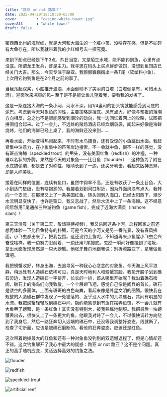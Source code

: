 ```yaml
---
title: "路亚 or not 路亚？"
date: 2025-04-20T18:10:50-05:00
cover         : "casino-white-tower.jpg"
coverAlt      : "white tower"
draft: false
---
```


密西西比州的海岸线，就是大河和大海生的一个脏小孩，没啥存在感，但是不妨碍有大鱼存在，所以我就带着我的小红帽号去一探究竟。

来到下船点已经是下午3点，烈日当空，又是陌生水域，能不能钓到鱼，心里有点没底。所谓龙王发兵，虾是主力。我寻思在码头上买点鲜虾做饵，没想到鱼饵店已经关门大吉。那么，今天专注于路亚。我颤颤巍巍掏出一条T尾（软塑料小鱼），上次用它钓到鱼是在2个月之前的事了。

当我荡起双桨，小船推开波浪，水面倒映不了美丽的白塔（白塔倒是有，可惜水太混），迎面吹来凉爽的风~ 至于是不是能让鱼儿望着我，要看我的发挥了。

这是一条连接大海的一条小河，河水不深，用1/4盎司的铅头钩就能感受到河底的泥巴。考虑到今天对象鱼的习性，主要策略是搜底。风有点大，好像与预报的落潮方向相反，总之也不是很能感受到潮汐的动向，我一边回忆着网上的攻略，试图把拼图组合起来。过了一会儿，不远处的赌场酒店已经炊烟袅袅，闻起来好像是海鲜烧烤，他们的海鲜已经上桌了，我的海鲜还没来到……

再看水面，开始变得热闹起来，不时有水鸟捕食，还有受惊的小鱼跳出水面。我赶紧集中注意力，在小鱼集中的芦苇岸边搜索，不一会就中鱼，很不一样的感觉，没有斑点海鳟（speckled trout）的甩头，没有美国红鱼（redfish）的冲撞，一种难以名状的扑腾，果然是今天的对象鱼——比目鱼（flounder）！这种鱼为了附在水底搞偷袭，都是去了对称性，眼睛长到了一边，还尖牙利齿，看起来凶神恶煞，却是人间美味。

接着在同样的位置，连续有鱼口，虽然中钩率不高，还是有收获了一条比目鱼，大小到达门垫级，没有啥抱怨的。我接着划到河口附近，因为外面风浪有点大，我转向一个支流，在那里又上了一条美国红鱼。转头回到入海口，已经太阳西下，潮汐水流明显变快了。也许是窗口，我又恋战了，然后水流中上了一条海鳟。这不经意间居然用T尾通杀三种游钓鱼（game fish），完成了近海大满贯（inshore slam）!

第三天清晨（关于第二天，敬请期待视频），我又杀回这条小河，启程回家之前还想再体验一下比目鱼特有的扑腾，可是今天的小河又是另一番光景，没有春风拂面，小飞虫都出来了，把我包围。这还没钓上鱼呢，不知道再来点鱼腥小飞虫会兴奋成啥样。我一边努力忍耐着，一边还用T尾搜底。忽然一瞬间好像挂到了垃圾，拿出水面发现居然是一只大螃蟹。他张牙舞爪地跟我说：别折腾路亚了，拿我做鱼饵吧。

我把螃蟹收好，转身出海，去追寻另一种我心心念念的对象鱼。今天海上风平浪静，稍远处有人造礁石依稀可见，真是天时地利人和螃蟹赏脸。我抡开膀子划到礁石旁边，发现人造礁石一字排开，长长的一排，该从哪里开始呢？我沿着礁石检阅，礁石上的海鸟们向我致敬，一个个展翅飞翔，感觉自己像是阅兵的首长。礁石是镂空的多面体，上面有斑斑的白色鸟粪，看起来像是外星文明的图腾。很快我在规整的人造礁石群中发现了一处错落的、近乎没入水中的几块礁石，其间有明显的水流。我把螃蟹轻轻放到礁石中间，隐约能感觉到有鱼在摆弄鱼饵，不一会儿就有大鱼吞了螃蟹，是一条红鱼！其实没有特别大，被我熟练地制服。我把最后一块螃蟹丢出去，很快又上了一条更大的鱼，他跟我对峙了一会儿，不过很快调转方向绕到了我身后，然后一路狂奔切入远端的礁石中，还没等我调整好姿态，线就断了，检查了切断面，应该是被礁石磨断的。看他的狂奔姿态，应该还是红鱼。

这次带着跑掉最大的红鱼和还有一种对象鱼没钓到的双遗憾返程了，但是心情却还不错。这次钓鱼解开了我心中最大的疑惑：路亚 or not 路亚？这不是个问题。真正的高手随机应变，灵活选择高效的钓鱼之法。


![flouder](flounder.jpg)

![redfish](redfish.png)

![speckled-trout](speckled-trout.jpg)

![artificial reef](artificial-reef.jpg)